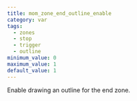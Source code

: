 ```yaml
---
title: mom_zone_end_outline_enable
category: var
tags:
  - zones
  - stop
  - trigger
  - outline
minimum_value: 0
maximum_value: 1
default_value: 1
---
```


Enable drawing an outline for the end zone.